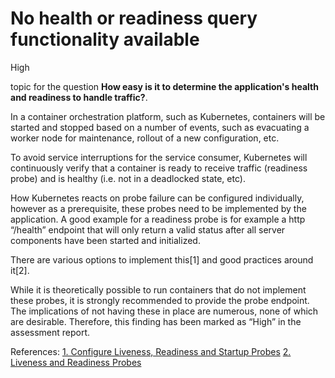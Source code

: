 # No health or readiness query functionality available

<div class="risk-rounded-box high">High</div>

topic for the question **How easy is it to determine the application's health and readiness to handle traffic?**.

In a container orchestration platform, such as Kubernetes, containers will be
started and stopped based on a number of events, such as evacuating a worker
node for maintenance, rollout of a new configuration, etc.

To avoid service interruptions for the service consumer, Kubernetes will
continuously verify that a container is ready to receive traffic (readiness probe)
and is healthy (i.e. not in a deadlocked state, etc).

How Kubernetes reacts on probe failure can be configured individually, however
as a prerequisite, these probes need to be implemented by the application. A good
example for a readiness probe is for example a http “/health” endpoint that will
only return a valid status after all server components have been started and
initialized.

There are various options to implement this[1] and good practices around it[2].

While it is theoretically possible to run containers that do not implement
these probes, it is strongly recommended to provide the probe endpoint.
The implications of not having these in place are numerous, none of which
are desirable. Therefore, this finding has been marked as “High” in
the assessment report.

References:
[1. Configure Liveness, Readiness and Startup Probes](https://kubernetes.io/docs/tasks/configure-pod-container/configure-liveness-readiness-startup-probes/)
[2. Liveness and Readiness Probes](https://cloud.redhat.com/blog/liveness-and-readiness-probes)
